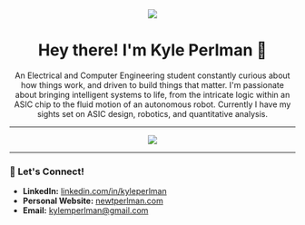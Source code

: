<div id="header" align="center">
  <img src="https://media4.giphy.com/media/Wj7lNjMNDxSmc/giphy.gif?cid=ecf05e47tyd5a3xytqpf8s4hffr4i8a5mpao82j8si3gclzr&rid=giphy.gif&ct=g"/>
</div>

<h1 align="center">Hey there! I'm Kyle Perlman 👋</h1>

<p align="center">An Electrical and Computer Engineering student constantly curious about how things work, and driven to build things that matter. I'm passionate about bringing intelligent systems to life, from the intricate logic within an ASIC chip to the fluid motion of an autonomous robot. Currently I have my sights set on ASIC design, robotics, and quantitative analysis. </p>

---

<div id="tools" align="center">
  <a href="https://skillicons.dev">
    <img src="https://skillicons.dev/icons?i=python,cpp,cs,c,dotnet,matlab,anaconda,arduino,raspberrypi,linux,ubuntu,aws,git,vscode,visualstudio&perline=16" />
  </a>
</div>

---

### :handshake: Let's Connect!

* **LinkedIn:** [linkedin.com/in/kyleperlman](https://www.linkedin.com/in/kyleperlman)
* **Personal Website:** [newtperlman.com](https://newtperlman.com)
* **Email:** [kylemperlman@gmail.com](mailto:kylemperlman@gmail.com)
